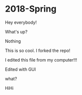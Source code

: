 # 2018-Spring

Hey everybody!

What's up?

Nothing

This is so cool. I forked the repo!

I edited this file from my computer!!!

Edited with GUI


what?

HiHi
